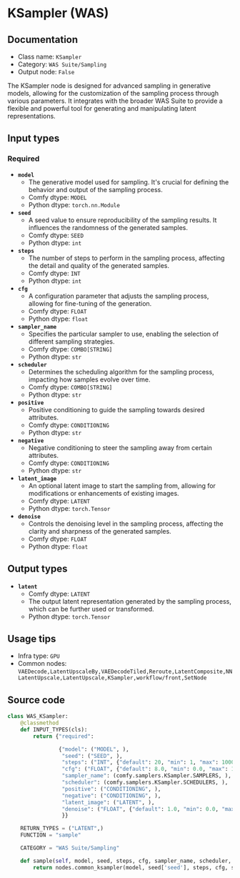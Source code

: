 # KSampler (WAS)
## Documentation
- Class name: `KSampler`
- Category: `WAS Suite/Sampling`
- Output node: `False`

The KSampler node is designed for advanced sampling in generative models, allowing for the customization of the sampling process through various parameters. It integrates with the broader WAS Suite to provide a flexible and powerful tool for generating and manipulating latent representations.
## Input types
### Required
- **`model`**
    - The generative model used for sampling. It's crucial for defining the behavior and output of the sampling process.
    - Comfy dtype: `MODEL`
    - Python dtype: `torch.nn.Module`
- **`seed`**
    - A seed value to ensure reproducibility of the sampling results. It influences the randomness of the generated samples.
    - Comfy dtype: `SEED`
    - Python dtype: `int`
- **`steps`**
    - The number of steps to perform in the sampling process, affecting the detail and quality of the generated samples.
    - Comfy dtype: `INT`
    - Python dtype: `int`
- **`cfg`**
    - A configuration parameter that adjusts the sampling process, allowing for fine-tuning of the generation.
    - Comfy dtype: `FLOAT`
    - Python dtype: `float`
- **`sampler_name`**
    - Specifies the particular sampler to use, enabling the selection of different sampling strategies.
    - Comfy dtype: `COMBO[STRING]`
    - Python dtype: `str`
- **`scheduler`**
    - Determines the scheduling algorithm for the sampling process, impacting how samples evolve over time.
    - Comfy dtype: `COMBO[STRING]`
    - Python dtype: `str`
- **`positive`**
    - Positive conditioning to guide the sampling towards desired attributes.
    - Comfy dtype: `CONDITIONING`
    - Python dtype: `str`
- **`negative`**
    - Negative conditioning to steer the sampling away from certain attributes.
    - Comfy dtype: `CONDITIONING`
    - Python dtype: `str`
- **`latent_image`**
    - An optional latent image to start the sampling from, allowing for modifications or enhancements of existing images.
    - Comfy dtype: `LATENT`
    - Python dtype: `torch.Tensor`
- **`denoise`**
    - Controls the denoising level in the sampling process, affecting the clarity and sharpness of the generated samples.
    - Comfy dtype: `FLOAT`
    - Python dtype: `float`
## Output types
- **`latent`**
    - Comfy dtype: `LATENT`
    - The output latent representation generated by the sampling process, which can be further used or transformed.
    - Python dtype: `torch.Tensor`
## Usage tips
- Infra type: `GPU`
- Common nodes: `VAEDecode,LatentUpscaleBy,VAEDecodeTiled,Reroute,LatentComposite,NNLatentUpscale,LatentUpscale,KSampler,workflow/front,SetNode`


## Source code
```python
class WAS_KSampler:
    @classmethod
    def INPUT_TYPES(cls):
        return {"required":

                {"model": ("MODEL", ),
                 "seed": ("SEED", ),
                 "steps": ("INT", {"default": 20, "min": 1, "max": 10000}),
                 "cfg": ("FLOAT", {"default": 8.0, "min": 0.0, "max": 100.0}),
                 "sampler_name": (comfy.samplers.KSampler.SAMPLERS, ),
                 "scheduler": (comfy.samplers.KSampler.SCHEDULERS, ),
                 "positive": ("CONDITIONING", ),
                 "negative": ("CONDITIONING", ),
                 "latent_image": ("LATENT", ),
                 "denoise": ("FLOAT", {"default": 1.0, "min": 0.0, "max": 1.0, "step": 0.01}),
                 }}

    RETURN_TYPES = ("LATENT",)
    FUNCTION = "sample"

    CATEGORY = "WAS Suite/Sampling"

    def sample(self, model, seed, steps, cfg, sampler_name, scheduler, positive, negative, latent_image, denoise=1.0):
        return nodes.common_ksampler(model, seed['seed'], steps, cfg, sampler_name, scheduler, positive, negative, latent_image, denoise=denoise)

```
